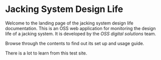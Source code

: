 # **Jacking System Design Life**

Welcome to the landing page of the jacking system design life documentation. This is an OSS web application for monitoring the design life of a jacking system. It is developed by the *OSS digital solutions* team. 

Browse through the contents to find out its set up and usage guide.

There is a lot to learn from this test site.
 
